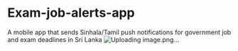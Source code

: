 # Exam-job-alerts-app
A mobile app that sends Sinhala/Tamil push notifications for government job and exam deadlines in Sri Lanka
![Uploading image.png…]()
